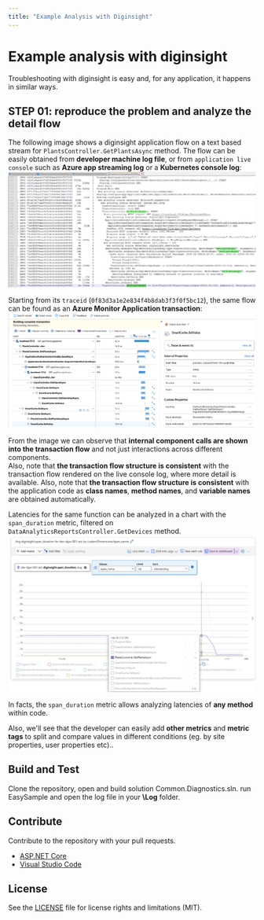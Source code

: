 ```yaml
---
title: "Example Analysis with Diginsight"
---
```

 
# Example analysis with diginsight
Troubleshooting with diginsight is easy and, for any application, it happens in similar ways.

## STEP 01: reproduce the problem and analyze the detail flow

The following image shows a diginsight application flow on a text based stream for `PlantsController.GetPlantsAsync` method.
The flow can be easily obtained from __developer machine log file__, or from `application live console` such as __Azure app streaming log__ or a __Kubernetes console log__:
![Alt text](<000.01 Full call on log4net.png>)


Starting from its `traceid` (`0f83d3a1e2e834f4b8dab3f3f0f5bc12`), the same flow can be found as an __Azure Monitor Application transaction__:
![Alt text](<000.02 Full call on azmon transaction.png>)

From the image we can observe that __internal component calls are shown into the transaction flow__ and not just interactions across different components.<br>
Also, note that __the transaction flow structure is consistent__ with the transaction flow rendered on the live console log, where more detail is available.
Also, note that __the transaction flow structure is consistent__ with the application code as __class names__, __method names__, and __variable names__ are obtained automatically. 

Latencies for the same function can be analyzed in a chart with the `span_duration` metric, filtered on `DataAnalyticsReportsController.GetDevices` method.
![Alt text](<000.03 Azmon latencies.png>)

In facts, the `span_duration` metric allows analyzing latencies of __any method__ within code.<br>

Also, we'll see that the developer can easily add __other metrics__ and __metric tags__ to split and compare values in different conditions (eg. by site properties, user properties etc)..<br>







## Build and Test 
Clone the repository, open and build solution Common.Diagnostics.sln. 
run EasySample and open the log file in your **\Log** folder.

## Contribute
Contribute to the repository with your pull requests. 

- [ASP.NET Core](https://github.com/aspnet/Home)
- [Visual Studio Code](https://github.com/Microsoft/vscode)

## License
See the [LICENSE](../LICENSE.md) file for license rights and limitations (MIT).
